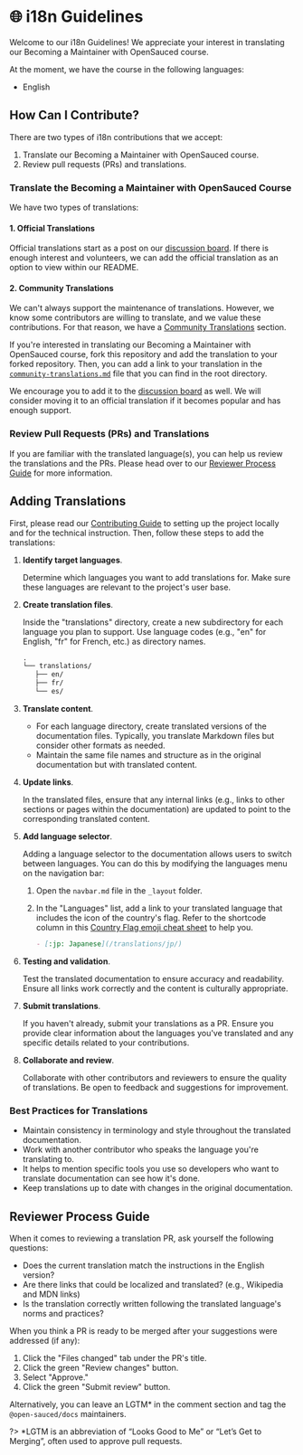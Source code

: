# 🌐 i18n Guidelines

Welcome to our i18n Guidelines! We appreciate your interest in translating our Becoming a Maintainer with OpenSauced course.

At the moment, we have the course in the following languages:

- English

## How Can I Contribute?

There are two types of i18n contributions that we accept:

1. Translate our Becoming a Maintainer with OpenSauced course.
2. Review pull requests (PRs) and translations.

### Translate the Becoming a Maintainer with OpenSauced Course

We have two types of translations:

#### 1. Official Translations

Official translations start as a post on our [discussion board](https://github.com/open-sauced/maintainer-intro-course/discussions). If there is enough interest and volunteers, we can add the official translation as an option to view within our README.

#### 2. Community Translations

We can't always support the maintenance of translations. However, we know some contributors are willing to translate, and we value these contributions. For that reason, we have a [Community Translations](./community-translations.md) section.

If you're interested in translating our Becoming a Maintainer with OpenSauced course, fork this repository and add the translation to your forked repository. Then, you can add a link to your translation in the [`community-translations.md`](./community-translations.md) file that you can find in the root directory.

We encourage you to add it to the [discussion board](https://github.com/open-sauced/maintainer-intro-course/discussions) as well. We will consider moving it to an official translation if it becomes popular and has enough support.

### Review Pull Requests (PRs) and Translations

If you are familiar with the translated language(s), you can help us review the translations and the PRs. Please head over to our [Reviewer Process Guide](#reviewer-process-guide) for more information.

## Adding Translations

First, please read our [Contributing Guide](CONTRIBUTING.md) to setting up the project locally and for the technical instruction. Then, follow these steps to add the translations:

1. **Identify target languages**.

   Determine which languages you want to add translations for. Make sure these languages are relevant to the project's user base.

2. **Create translation files**.

   Inside the "translations" directory, create a new subdirectory for each language you plan to support. Use language codes (e.g., "en" for English, "fr" for French, etc.) as directory names.

   ```markdown
   .
   └── translations/
      ├── en/
      ├── fr/
      └── es/
   ```

3. **Translate content**.

   - For each language directory, create translated versions of the documentation files. Typically, you translate Markdown files but consider other formats as needed.
   - Maintain the same file names and structure as in the original documentation but with translated content.

4. **Update links**.

   In the translated files, ensure that any internal links (e.g., links to other sections or pages within the documentation) are updated to point to the corresponding translated content.

5. **Add language selector**.

   Adding a language selector to the documentation allows users to switch between languages. You can do this by modifying the languages menu on the navigation bar:

   1. Open the `navbar.md` file in the `_layout` folder.
   2. In the "Languages" list, add a link to your translated language that includes the icon of the country's flag. Refer to the shortcode column in this [Country Flag emoji cheat sheet](https://github.com/ikatyang/emoji-cheat-sheet#country-flag) to help you.

      ```markdown
      - [:jp: Japanese](/translations/jp/)
      ```

6. **Testing and validation**.

   Test the translated documentation to ensure accuracy and readability. Ensure all links work correctly and the content is culturally appropriate.

7. **Submit translations**.

   If you haven't already, submit your translations as a PR. Ensure you provide clear information about the languages you've translated and any specific details related to your contributions.

8. **Collaborate and review**.

   Collaborate with other contributors and reviewers to ensure the quality of translations. Be open to feedback and suggestions for improvement.

### Best Practices for Translations

- Maintain consistency in terminology and style throughout the translated documentation.
- Work with another contributor who speaks the language you're translating to.
- It helps to mention specific tools you use so developers who want to translate documentation can see how it's done.
- Keep translations up to date with changes in the original documentation.

## Reviewer Process Guide

When it comes to reviewing a translation PR, ask yourself the following questions:

- Does the current translation match the instructions in the English version?
- Are there links that could be localized and translated? (e.g., Wikipedia and MDN links)
- Is the translation correctly written following the translated language's norms and practices?

When you think a PR is ready to be merged after your suggestions were addressed (if any):

1. Click the "Files changed" tab under the PR's title.
2. Click the green "Review changes" button.
3. Select "Approve."
4. Click the green "Submit review" button.

Alternatively, you can leave an LGTM\* in the comment section and tag the `@open-sauced/docs` maintainers.

?> \*LGTM is an abbreviation of “Looks Good to Me” or “Let’s Get to Merging”, often used to approve pull requests.
